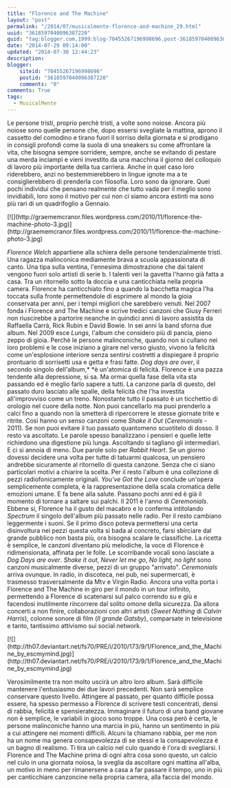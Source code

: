 ```yaml
---
title: "Florence and The Machine"
layout: "post"
permalink: "/2014/07/musicalmente-florence-and-machine_29.html"
uuid: "3618597040096387220"
guid: "tag:blogger.com,1999:blog-70455267196998696.post-3618597040096387220"
date: "2014-07-29 09:14:00"
updated: "2014-07-30 12:44:23"
description: 
blogger:
    siteid: "70455267196998696"
    postid: "3618597040096387220"
    comments: "0"
comments: True
tags:
  - MusicalMente
---
```

Le persone tristi, proprio perchè tristi, a volte sono noiose. Ancora
più noiose sono quelle persone che, dopo essersi svegliate la mattina,
aprono il cassetto del comodino e tirano fuori il sorriso della giornata
e si prodigano in consigli profondi come la suola di una sneakers su
come affrontare la vita, che bisogna sempre sorridere, sempre, anche se
evitando di pestare una merda inciampi e vieni investito da una macchina
il giorno del colloquio di lavoro più importante della tua carriera.
Anche in quel caso loro riderebbero, anzi no bestemmierebbero in lingue
ignote ma a te consiglierebbero di prenderla con filosofia. Loro sono da
ignorare. Quei pochi individui che pensano realmente che tutto vada per
il meglio sono invidiabili, loro sono il motivo per cui non ci siamo
ancora estinti ma sono più rari di un quadrifoglio a Gennaio.

<div markdown="1" class="img-wrapper">
[![](http://graememcranor.files.wordpress.com/2010/11/florence-the-machine-photo-3.jpg)](http://graememcranor.files.wordpress.com/2010/11/florence-the-machine-photo-3.jpg)
</div>
  
*Florence Welch* appartiene alla schiera delle persone tendenzialmente
tristi. Una ragazza malinconica mediamente brava a scuola appassionata
di canto. Una tipa sulla ventina, l'ennesima dimostrazione che dai
talent vengono fuori solo artisti di serie b. I talenti veri la gavetta
l'hanno già fatta a casa. Tra un ritornello sotto la doccia e una
canticchiata nella propria camera.
Florence ha canticchiato fino a quando la bacchetta magica l'ha toccata
sulla fronte permettendole di esprimere al mondo la gioia conservata per
anni, per i tempi migliori che sarebbero venuti.
Nel 2007 fonda i Florence and The Machine e scrive tredici canzoni che
Giusy Ferreri non riuscirebbe a partorire neanche in quindici anni di
lavoro assistita da Raffaella Carrà, Rick Rubin e David Bowie.
In sei anni la band sforna due album. Nel 2009 esce *Lungs*, l'album che
considero più di pancia, pieno zeppo di gioia. Perchè le persone
malinconiche, quando non si cullano nei loro problemi e le cose iniziano
a girare nel verso giusto, vivono la felicità come un'esplosione
interiore senza sentirsi costretti a dispiegare il proprio prontuario di
sorrisetti usa e getta e frasi fatte.
*Dog days are over*, il secondo singolo dell'album,* *è un'atomica di
felicità. Florence è una pazza tendente alla depressione, si sa. Ma
ormai quella fase della vita sta passando ed è meglio farlo sapere a
tutti. La canzone parla di questo, del passato duro lasciato alle
spalle, della felicità che l'ha investita all'improvviso come un treno.
Nonostante tutto il passato è un ticchettio di orologio nel cuore della
notte. Non puoi cancellarlo ma puoi prenderlo a calci fino a quando non
la smetterà di ripercorrere le stesse giornate trite e ritrite. Così
hanno un senso canzoni come *Shake it Out* (*Ceremonials* - 2011). Se
non puoi evitare il tuo passato quantomeno scuotitelo di dosso.
Il resto va ascoltato. Le parole spesso banalizzano i pensieri e quelle
lette richiedono una digestione più lunga. Ascoltando si tagliano gli
intermediari. E ci si annoia di meno. Due parole solo per *Rabbit
Heart*. Se un giorno dovessi decidere una volta per tutte di tatuarmi
qualcosa, un pensiero andrebbe sicuramente al ritornello di questa
canzone. Senza che ci siano particolari motivi a chiarire la scelta.
Per il resto l'album è una collezione di pezzi radiofonicamente
originali. *You've Got the Love* conclude un'opera semplicemente
completa, è la rappresentazione della scala cromatica delle emozioni
umane. E fa bene alla salute.
Passano pochi anni ed è già il momento di tornare a saltare sui palchi.
Il 2011 è l'anno di *Ceremonials*. Ebbene si, Florence ha il gusto del
macabro e lo conferma intitolando *Spectrum* il singolo dell'album più
passato nelle radio. Per il resto cambiano leggermente i suoni. Se il
primo disco poteva permettersi una certa disinvoltura nei pezzi questa
volta si bada al concreto, farsi sbirciare dal grande pubblico non basta
più, ora bisogna scalare le classifiche. La ricetta è semplice, le
canzoni diventano più melodiche, la voce di Florence è ridimensionata,
affinata per le folle. Le scorribande vocali sono lasciate a *Dog
Days* *are over*.
*Shake it out*, *Never let me go*, *No light, no light* sono canzoni
musicalmente diverse, pezzi di un gruppo "arrivato".
*Ceremonials* arriva ovunque. In radio, in discoteca, nei pub, nei
supermercati, è trasmesso trasversalmente da Mtv e Virgin Radio. Ancora
una volta porta i Florence and The Machine in giro per il mondo in un
tour infinito, permettendo a Florence di scatenarsi sul palco correndo
su e giù e facendosi inutilmente rincorrere dal solito omone della
sicurezza.
Da allora concerti a non finire, collaborazioni con altri artisti
(*Sweet Nothing* di *Calvin Harris*), colonne sonore di film (*Il grande
Gatsby*), comparsate in televisione e tanto, tantissimo attivismo sui
social network.

<div markdown="1" class="img-wrapper">
[![](http://th07.deviantart.net/fs70/PRE/i/2010/173/9/1/Florence_and_the_Machine_by_escmymind.jpg)](http://th07.deviantart.net/fs70/PRE/i/2010/173/9/1/Florence_and_the_Machine_by_escmymind.jpg)
</div>
  
Verosimilmente tra non molto uscirà un altro loro album. Sarà difficile
mantenere l'entusiasmo dei due lavori precedenti. Non sarà semplice
conservare questo livello. Attingere al passato, per quanto difficile
possa essere, ha spesso permesso a Florence di scrivere testi
concentrati, densi di rabbia, felicità e spensieratezza. Immaginare il
futuro di una band giovane non è semplice, le variabili in gioco sono
troppe. Una cosa però è certa, le persone malinconiche hanno una marcia
in più, hanno un sentimento in più a cui attingere nei momenti
difficili. Alcuni la chiamano rabbia, per me non ha un nome ma genera
consapevolezza di se stessi e la consapevolezza è un bagno di realismo.
Ti tira un calcio nel culo quando è l'ora di svegliarsi. I Florence and
The Machine prima di ogni altra cosa sono questo, un calcio nel culo in
una giornata noiosa, la sveglia da ascoltare ogni mattina all'alba, un
motivo in meno per rimanersene a casa a far passare il tempo, uno in più
per canticchiare canzoncine nella propria camera, alla faccia del
mondo.

